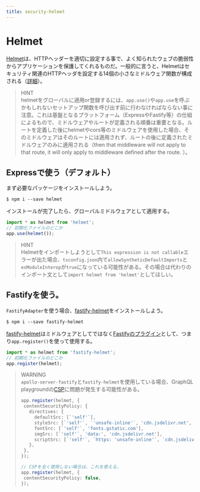 ```yaml
---
title: security-helmet
---
```


# Helmet

[Helmet](https://github.com/helmetjs/helmet)は、HTTPヘッダーを適切に設定する事で、よく知られたウェブの脆弱性からアプリケーションを保護してくれるものだ。一般的に言うと、Helmetはセキュリティ関連のHTTPヘッダを設定する14個の小さなミドルウェア関数が構成される（[詳細](https://github.com/helmetjs/helmet#how-it-works)）。

>HINT  
>helmetをグローバルに適用or登録するには、`app.use()`や`app.use`を呼ぶかもしれないセットアップ関数を呼び出す前に行わなければならない事に注意。これは基盤となるプラットフォーム（ExpressやFastify等）の仕組によるもので、ミドルウェアやルートが定義される順番は重要となる。ルートを定義した後にhelmetやcors等のミドルウェアを使用した場合、そのミドルウェアはそのルートには適用されず、ルートの後に定義されたミドルウェアのみに適用される（then that middleware will not apply to that route, it will only apply to middleware defined after the route. ）。

## Expressで使う（デフォルト）

まず必要なパッケージをインストールしよう。

```
$ npm i --save helmet
```

インストールが完了したら、グローバルミドルウェアとして適用する。

```ts
import * as helmet from 'helmet';
// 初期化ファイルのどこか
app.use(helmet());
```

>HINT  
>Helmetをインポートしようとして`This expression is not callable`エラーが出た場合、`tsconfig.json`内で`allowSyntheticDefaultImports`と`esModuleInterop`が`true`になっている可能性がある。その場合は代わりのインポート文として`import helmet from 'helmet'`としてほしい。

## Fastifyを使う。

`FastifyAdapter`を使う場合、[fastify-helmet](https://github.com/fastify/fastify-helmet)をインストールしよう。

```
$ npm i --save fastify-helmet
```

[fastify-helmet](https://github.com/fastify/fastify-helmet)はミドルウェアとしてではなく[Fastifyのプラグイン](https://www.fastify.io/docs/latest/Plugins/)として、つまり`app.register()`を使って使用する。

```ts
import * as helmet from 'fastify-helmet';
// 初期化ファイルのどこか
app.register(helmet);
```

>WARNING  
>`apollo-server-fastify`と`fastify-helmet`を使用している場合、GraphQL playgroundの[CSP](https://developer.mozilla.org/en-US/docs/Web/HTTP/CSP)に問題が発生する可能性がある。
>
>```ts
>app.register(helmet, {
>  contentSecurityPolicy: {
>    directives: {
>      defaultSrc: [`'self'`],
>      styleSrc: [`'self'`, `'unsafe-inline'`, 'cdn.jsdelivr.net', 'fonts.googleapis.com'],
>      fontSrc: [`'self'`, 'fonts.gstatic.com'],
>      imgSrc: [`'self'`, 'data:', 'cdn.jsdelivr.net'],
>      scriptSrc: [`'self'`, `https: 'unsafe-inline'`, `cdn.jsdelivr.net`],
>    },
>  },
>});
>
>// CSPを全く使用しない場合は、これを使える。
>app.register(helmet, {
>  contentSecurityPolicy: false,
>});
>```